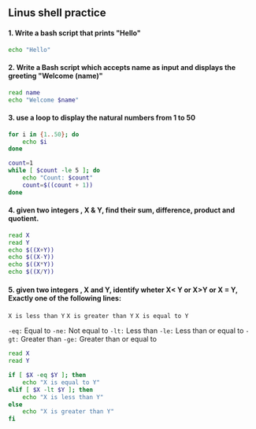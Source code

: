 ## Linus shell practice 

#### 1. Write a bash script that prints "Hello"

``` bash
echo "Hello"
```


#### 2. Write a Bash script which accepts name as input and displays the greeting "Welcome (name)"

``` bash
read name
echo "Welcome $name"
```

#### 3. use a loop to display the natural numbers from 1 to 50

``` bash
for i in {1..50}; do
    echo $i
done
```

``` bash
count=1
while [ $count -le 5 ]; do
    echo "Count: $count"
    count=$((count + 1))
done
```

#### 4. given two integers , X & Y, find their sum, difference, product and quotient. 

``` bash
read X
read Y
echo $((X+Y))
echo $((X-Y))
echo $((X*Y))
echo $((X/Y))
```

#### 5. given two integers , X and Y, identify wheter X< Y or X>Y or X = Y, Exactly one of the following lines:
`X is less than Y`
`X is greater than Y`
`X is equal to Y`

`-eq:` Equal to
`-ne:` Not equal to
`-lt:` Less than
`-le:` Less than or equal to
`-gt:` Greater than
`-ge:` Greater than or equal to

```  bash
read X
read Y

if [ $X -eq $Y ]; then
    echo "X is equal to Y"
elif [ $X -lt $Y ]; then 
    echo "X is less than Y"
else
    echo "X is greater than Y"
fi
```

